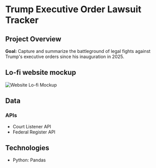 # Trump Executive Order Lawsuit Tracker

## Project Overview

**Goal:** Capture and summarize the battleground of legal fights against Trump's executive orders since his inauguration in 2025. 

## Lo-fi website mockup

![Website Lo-fi Mockup](https://github.com/user-attachments/assets/ca01c21d-1bce-400b-a4e1-0e6c1234f79d)

## Data
### APIs
- Court Listener API 
- Federal Register API

## Technologies
- Python: Pandas
